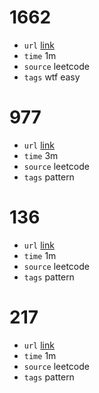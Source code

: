 # 1662
- `url` [link](https://leetcode.com/problems/check-if-two-string-arrays-are-equivalent/description/?envType=daily-question&envId=2023-12-01)
- `time` 1m
- `source` leetcode
- `tags` wtf easy
# 977
- `url` [link](https://leetcode.com/problems/squares-of-a-sorted-array/description/)
- `time` 3m
- `source` leetcode
- `tags` pattern
# 136
- `url` [link](https://leetcode.com/problems/single-number/description/)
- `time` 1m
- `source` leetcode
- `tags` pattern
# 217
- `url` [link](https://leetcode.com/problems/contains-duplicate/description/)
- `time` 1m
- `source` leetcode
- `tags` pattern 